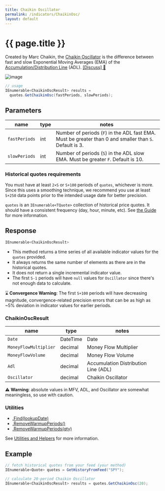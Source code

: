 ```yaml
---
title: Chaikin Oscillator
permalink: /indicators/ChaikinOsc/
layout: default
---
```


# {{ page.title }}

Created by Marc Chaikin, the [Chaikin Oscillator](https://en.wikipedia.org/wiki/Chaikin_Analytics#Chaikin_Oscillator) is the difference between fast and slow Exponential Moving Averages (EMA) of the [Accumulation/Distribution Line](../Adl#content) (ADL).
[[Discuss] :speech_balloon:]({{site.github.repository_url}}/discussions/264 "Community discussion about this indicator")

![image]({{site.baseurl}}/assets/charts/ChaikinOsc.png)

```csharp
// usage
IEnumerable<ChaikinOscResult> results =
  quotes.GetChaikinOsc(fastPeriods, slowPeriods);  
```

## Parameters

| name | type | notes
| -- |-- |--
| `fastPeriods` | int | Number of periods (`F`) in the ADL fast EMA.  Must be greater than 0 and smaller than `S`.  Default is 3.
| `slowPeriods` | int | Number of periods (`S`) in the ADL slow EMA.  Must be greater `F`.  Default is 10.

### Historical quotes requirements

You must have at least `2×S` or `S+100` periods of `quotes`, whichever is more.  Since this uses a smoothing technique, we recommend you use at least `S+250` data points prior to the intended usage date for better precision.

`quotes` is an `IEnumerable<TQuote>` collection of historical price quotes.  It should have a consistent frequency (day, hour, minute, etc).  See [the Guide]({{site.baseurl}}/guide#historical-quotes) for more information.

## Response

```csharp
IEnumerable<ChaikinOscResult>
```

- This method returns a time series of all available indicator values for the `quotes` provided.
- It always returns the same number of elements as there are in the historical quotes.
- It does not return a single incremental indicator value.
- The first `S-1` periods will have `null` values for `Oscillator` since there's not enough data to calculate.

:hourglass: **Convergence Warning**: The first `S+100` periods will have decreasing magnitude, convergence-related precision errors that can be as high as ~5% deviation in indicator values for earlier periods.

### ChaikinOscResult

| name | type | notes
| -- |-- |--
| `Date` | DateTime | Date
| `MoneyFlowMultiplier` | decimal | Money Flow Multiplier
| `MoneyFlowVolume` | decimal | Money Flow Volume
| `Adl` | decimal | Accumulation Distribution Line (ADL)
| `Oscillator` | decimal | Chaikin Oscillator

:warning: **Warning**: absolute values in MFV, ADL, and Oscillator are somewhat meaningless, so use with caution.

### Utilities

- [.Find(lookupDate)]({{site.baseurl}}/utilities#find-indicator-result-by-date)
- [.RemoveWarmupPeriods()]({{site.baseurl}}/utilities#remove-warmup-periods)
- [.RemoveWarmupPeriods(qty)]({{site.baseurl}}/utilities#remove-warmup-periods)

See [Utilities and Helpers]({{site.baseurl}}/utilities#utilities-for-indicator-results) for more information.

## Example

```csharp
// fetch historical quotes from your feed (your method)
IEnumerable<Quote> quotes = GetHistoryFromFeed("SPY");

// calculate 20-period Chaikin Oscillator
IEnumerable<ChaikinOscResult> results = quotes.GetChaikinOsc(20);
```
